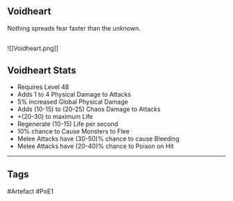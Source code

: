 ## Voidheart
Nothing spreads fear faster than the unknown.
##
![[Voidheart.png]]
## Voidheart Stats
- Requires Level 48
- Adds 1 to 4 Physical Damage to Attacks
- 5% increased Global Physical Damage
- Adds (10-15) to (20-25) Chaos Damage to Attacks
- +(20-30) to maximum Life
- Regenerate (10-15) Life per second
- 10% chance to Cause Monsters to Flee
- Melee Attacks have (30-50)% chance to cause Bleeding
- Melee Attacks have (20-40)% chance to Poison on Hit


---
## Tags
#Artefact
#PoE1